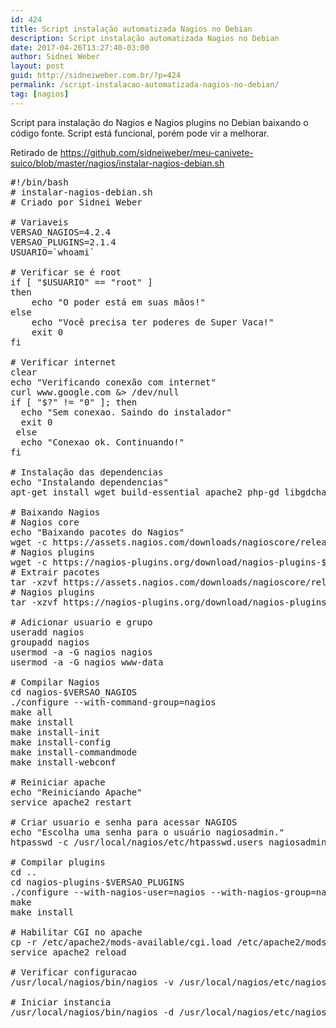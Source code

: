 ```yaml
---
id: 424
title: Script instalação automatizada Nagios no Debian
description: Script instalação automatizada Nagios no Debian
date: 2017-04-26T13:27:40-03:00
author: Sidnei Weber
layout: post
guid: http://sidneiweber.com.br/?p=424
permalink: /script-instalacao-automatizada-nagios-no-debian/
tag: [nagios]
---
```

Script para instalação do Nagios e Nagios plugins no Debian baixando o código fonte. Script está funcional, porém pode vir a melhorar.

Retirado de <a href="https://github.com/sidneiweber/meu-canivete-suico/blob/master/nagios/instalar-nagios-debian.sh" target="_blank" rel="noopener noreferrer">https://github.com/sidneiweber/meu-canivete-suico/blob/master/nagios/instalar-nagios-debian.sh</a>

<pre class="lang:sh decode:true">#!/bin/bash
# instalar-nagios-debian.sh
# Criado por Sidnei Weber

# Variaveis
VERSAO_NAGIOS=4.2.4
VERSAO_PLUGINS=2.1.4
USUARIO=`whoami`

# Verificar se é root
if [ "$USUARIO" == "root" ]
then
	echo "O poder está em suas mãos!"
else
	echo "Você precisa ter poderes de Super Vaca!"
	exit 0
fi

# Verificar internet
clear
echo "Verificando conexão com internet"
curl www.google.com &&gt; /dev/null
if [ "$?" != "0" ]; then
  echo "Sem conexao. Saindo do instalador"
  exit 0
 else
  echo "Conexao ok. Continuando!"
fi

# Instalação das dependencias
echo "Instalando dependencias"
apt-get install wget build-essential apache2 php-gd libgdchart-gd2-xpm libgdchart-gd2-xpm-dev libapache2-mod-php

# Baixando Nagios
# Nagios core
echo "Baixando pacotes do Nagios"
wget -c https://assets.nagios.com/downloads/nagioscore/releases/nagios-$VERSAO_NAGIOS.tar.gz
# Nagios plugins
wget -c https://nagios-plugins.org/download/nagios-plugins-$VERSAO_PLUGINS.tar.gz
# Extrair pacotes
tar -xzvf https://assets.nagios.com/downloads/nagioscore/releases/nagios-$VERSAO_NAGIOS.tar.gz
# Nagios plugins
tar -xzvf https://nagios-plugins.org/download/nagios-plugins-$VERSAO_PLUGINS.tar.gz

# Adicionar usuario e grupo
useradd nagios
groupadd nagios
usermod -a -G nagios nagios
usermod -a -G nagios www-data

# Compilar Nagios
cd nagios-$VERSAO_NAGIOS
./configure --with-command-group=nagios
make all
make install
make install-init
make install-config
make install-commandmode
make install-webconf

# Reiniciar apache
echo "Reiniciando Apache"
service apache2 restart

# Criar usuario e senha para acessar NAGIOS
echo "Escolha uma senha para o usuário nagiosadmin."
htpasswd -c /usr/local/nagios/etc/htpasswd.users nagiosadmin

# Compilar plugins
cd ..
cd nagios-plugins-$VERSAO_PLUGINS
./configure --with-nagios-user=nagios --with-nagios-group=nagios
make
make install

# Habilitar CGI no apache
cp -r /etc/apache2/mods-available/cgi.load /etc/apache2/mods-enable/
service apache2 reload

# Verificar configuracao
/usr/local/nagios/bin/nagios -v /usr/local/nagios/etc/nagios.cfg

# Iniciar instancia
/usr/local/nagios/bin/nagios -d /usr/local/nagios/etc/nagios.cfg
</pre>

&nbsp;